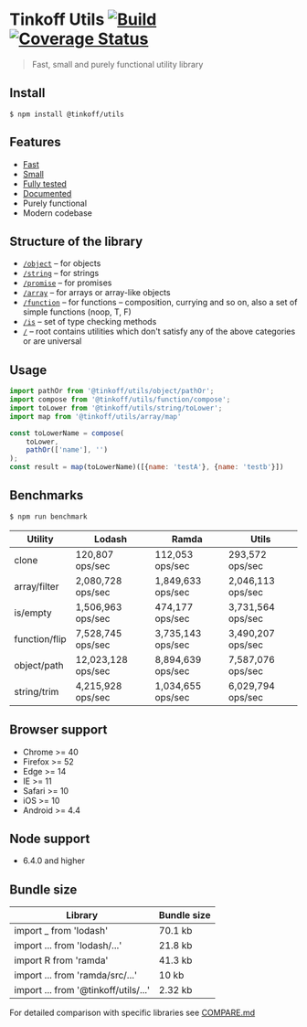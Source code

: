 # Tinkoff Utils [![Build](https://travis-ci.org/TinkoffCreditSystems/utils.js.svg?branch=master)](https://travis-ci.org/TinkoffCreditSystems/utils.js) [![Coverage Status](https://coveralls.io/repos/github/TinkoffCreditSystems/utils.js/badge.svg?branch=master&t=CdowK8)](https://coveralls.io/github/TinkoffCreditSystems/utils.js?branch=master)

> Fast, small and purely functional utility library

## Install
```
$ npm install @tinkoff/utils
```

## Features
- [Fast](#benchmarks)
- [Small](#bundle-size)
- [Fully tested](https://coveralls.io/github/TinkoffCreditSystems/utils.js)
- [Documented](https://tinkoffcreditsystems.github.io/utils.js)
- Purely functional
- Modern codebase

## Structure of the library
* [`/object`](https://github.com/TinkoffCreditSystems/utils.js/tree/master/src/object) – for objects
* [`/string`](https://github.com/TinkoffCreditSystems/utils.js/tree/master/src/string) – for strings
* [`/promise`](https://github.com/TinkoffCreditSystems/utils.js/tree/master/src/promise) – for promises
* [`/array`](https://github.com/TinkoffCreditSystems/utils.js/tree/master/src/array) – for arrays or array-like objects
* [`/function`](https://github.com/TinkoffCreditSystems/utils.js/tree/master/src/function) – for functions – composition, currying and so on, also a set of simple functions (noop, T, F)
* [`/is`](https://github.com/TinkoffCreditSystems/utils.js/tree/master/src/is) – set of type checking methods
* [`/`](https://github.com/TinkoffCreditSystems/utils.js/tree/master/src) – root contains utilities which don't satisfy any of the above categories or are universal

## Usage
```js
import pathOr from '@tinkoff/utils/object/pathOr';
import compose from '@tinkoff/utils/function/compose';
import toLower from '@tinkoff/utils/string/toLower';
import map from '@tinkoff/utils/array/map'

const toLowerName = compose(
    toLower,
    pathOr(['name'], '')
);
const result = map(toLowerName)([{name: 'testA'}, {name: 'testb'}])
```

## Benchmarks
```bash
$ npm run benchmark
```

| Utility | Lodash | Ramda | Utils |
| --- | --- | --- | --- |
| clone | 120,807 ops/sec | 112,053 ops/sec | 293,572 ops/sec |
| array/filter | 2,080,728 ops/sec | 1,849,633 ops/sec | 2,046,113 ops/sec |
| is/empty | 1,506,963 ops/sec | 474,177 ops/sec | 3,731,564 ops/sec |
| function/flip | 7,528,745 ops/sec | 3,735,143 ops/sec | 3,490,207 ops/sec |
| object/path | 12,023,128 ops/sec | 8,894,639 ops/sec | 7,587,076 ops/sec |
| string/trim | 4,215,928 ops/sec | 1,034,655 ops/sec | 6,029,794 ops/sec |

## Browser support

- Chrome >= 40
- Firefox >= 52
- Edge >= 14
- IE >= 11
- Safari >= 10
- iOS >= 10
- Android >= 4.4

## Node support
- 6.4.0 and higher

## Bundle size
| Library | Bundle size |
| --- | --- |
| import _ from 'lodash' | 70.1 kb |
| import ... from 'lodash/...' | 21.8 kb |
| import R from 'ramda' | 41.3 kb |
| import ... from 'ramda/src/...' | 10 kb |
| import ... from '@tinkoff/utils/...' | 2.32 kb |

For detailed comparison with specific libraries see [COMPARE.md](https://github.com/TinkoffCreditSystems/utils.js/tree/master/COMPARE.md)
